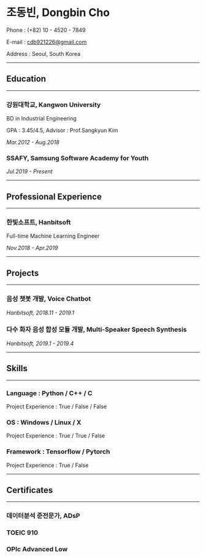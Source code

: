 # 조동빈, Dongbin Cho

Phone :	(+82) 10 - 4520 - 7849

E-mail :	cdb921226@gmail.com

Address :	Seoul, South Korea

---

## Education

---

### 강원대학교, Kangwon University

BD in Industrial Engineering

GPA : 3.45/4.5, Advisor : Prof.Sangkyun Kim

*Mar.2012 - Aug.2018*

### SSAFY, Samsung Software Academy for Youth

*Jul.2019 - Present*      

---

## Professional Experience

---

### 한빛소프트, Hanbitsoft

Full-time Machine Learning Engineer

*Nov.2018 - Apr.2019*

---

## Projects

---

### 음성 챗봇 개발, Voice Chatbot

*Hanbitsoft, 2018.11 - 2019.1*

### 다수 화자 음성 합성 모듈 개발, Multi-Speaker Speech Synthesis

*Hanbitsoft, 2019.1 - 2019.4*

---

## Skills

---

### Language :	Python	/	C++	/	C

Project Experience :	True	/	False	/	False

### OS :	Windows	/	Linux	/	X

Project Experience :	True	/	True	/	False

### Framework :	Tensorflow	/	Pytorch

Project Experience :	True	/	False

---

## Certificates

---

### 데이터분석 준전문가, ADsP

### TOEIC	910

### OPIc	Advanced Low